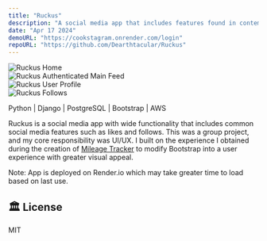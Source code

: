 ```yaml
---
title: "Ruckus"
description: "A social media app that includes features found in contemporary apps."
date: "Apr 17 2024"
demoURL: "https://cookstagram.onrender.com/login"
repoURL: "https://github.com/Dearthtacular/Ruckus"
---
```


<!-- ![Astro Sphere Lighthouse Score](/astro-sphere.jpg)<a href="//imgur.com/a/GK3eiZT"> -->
![Ruckus Home](https://i.imgur.com/ck1UfuE.png)
<br>
![Ruckus Authenticated Main Feed](https://i.imgur.com/ck1UfuE.png)
<br>
![Ruckus User Profile](https://i.imgur.com/U9qdqKt.png)
<br>
![Ruckus Follows](https://i.imgur.com/PjywN9h.png)

Python | Django | PostgreSQL | Bootstrap | AWS

Ruckus is a social media app with wide functionality that includes common social media features such as likes and follows.
This was a group project, and my core responsibility was UI/UX.  I built on the experience I obtained during the creation
of <a class="times" href="/projects/project-2">Mileage Tracker</a> to modify Bootstrap into a user experience with greater visual appeal.

Note:  App is deployed on Render.io which may take greater time to load based on last use. 

## 🏛️ License

MIT